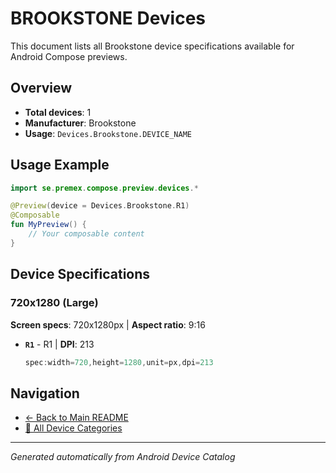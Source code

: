 # BROOKSTONE Devices

This document lists all Brookstone device specifications available for Android Compose previews.

## Overview

- **Total devices**: 1
- **Manufacturer**: Brookstone
- **Usage**: `Devices.Brookstone.DEVICE_NAME`

## Usage Example

```kotlin
import se.premex.compose.preview.devices.*

@Preview(device = Devices.Brookstone.R1)
@Composable
fun MyPreview() {
    // Your composable content
}
```

## Device Specifications

### 720x1280 (Large)

**Screen specs**: 720x1280px | **Aspect ratio**: 9:16

- **`R1`** - R1 | **DPI**: 213
  ```kotlin
  spec:width=720,height=1280,unit=px,dpi=213
  ```

## Navigation

- [← Back to Main README](../../README.md)
- [📱 All Device Categories](../README.md)

---
*Generated automatically from Android Device Catalog*
